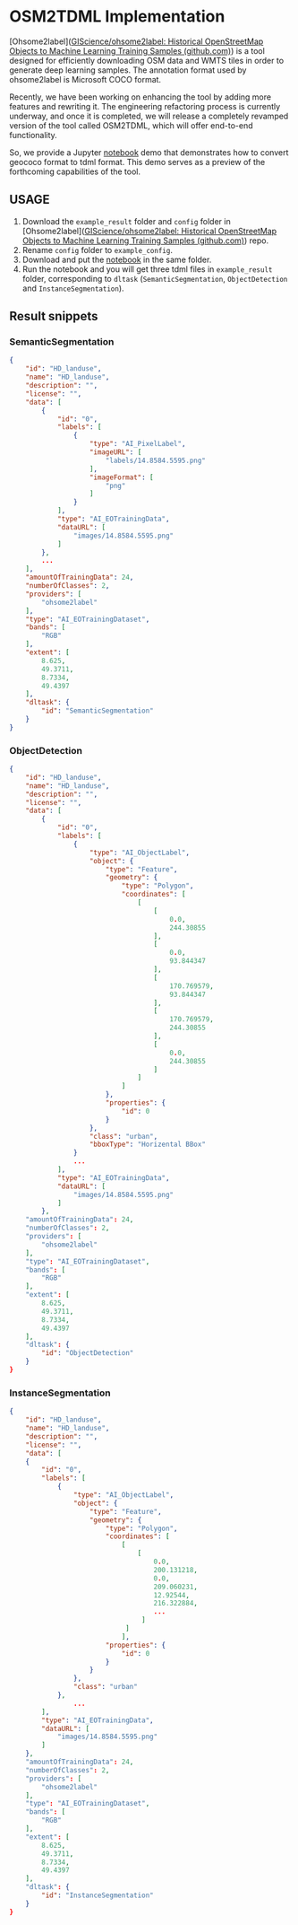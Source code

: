 # OSM2TDML Implementation

[Ohsome2label]([GIScience/ohsome2label: Historical OpenStreetMap Objects to Machine Learning Training Samples (github.com)](https://github.com/GIScience/ohsome2label)) is a tool designed for efficiently downloading OSM data and WMTS tiles in order to generate deep learning samples. The annotation format used by ohsome2label is Microsoft COCO format. 

Recently, we have been working on enhancing the tool by adding more features and rewriting it. The engineering refactoring process is currently underway, and once it is completed, we will release a completely revamped version of the tool called OSM2TDML, which will offer end-to-end functionality.

So, we provide a Jupyter [notebook](https://gist.github.com/wuzyzy/523cd14473e769a87015af6f19d7105c) demo that demonstrates how to convert geococo format to tdml format. This demo serves as a preview of the forthcoming capabilities of the tool.

## USAGE

1. Download the `example_result` folder  and `config` folder in [Ohsome2label]([GIScience/ohsome2label: Historical OpenStreetMap Objects to Machine Learning Training Samples (github.com)](https://github.com/GIScience/ohsome2label)) repo.
2. Rename `config` folder to `example_config`.
3. Download and put the  [notebook](https://gist.github.com/wuzyzy/523cd14473e769a87015af6f19d7105c) in the same folder.
4. Run the notebook and you will get three tdml files in `example_result` folder, corresponding to `dltask` (`SemanticSegmentation`, `ObjectDetection` and `InstanceSegmentation`).

## Result snippets

### SemanticSegmentation

```json
{
    "id": "HD_landuse",
    "name": "HD_landuse",
    "description": "",
    "license": "",
    "data": [
        {
            "id": "0",
            "labels": [
                {
                    "type": "AI_PixelLabel",
                    "imageURL": [
                        "labels/14.8584.5595.png"
                    ],
                    "imageFormat": [
                        "png"
                    ]
                }
            ],
            "type": "AI_EOTrainingData",
            "dataURL": [
                "images/14.8584.5595.png"
            ]
        },
        ...
    ],
    "amountOfTrainingData": 24,
    "numberOfClasses": 2,
    "providers": [
        "ohsome2label"
    ],
    "type": "AI_EOTrainingDataset",
    "bands": [
        "RGB"
    ],
    "extent": [
        8.625,
        49.3711,
        8.7334,
        49.4397
    ],
    "dltask": {
        "id": "SemanticSegmentation"
    }
}
```

### ObjectDetection

```json
{
    "id": "HD_landuse",
    "name": "HD_landuse",
    "description": "",
    "license": "",
    "data": [
        {
            "id": "0",
            "labels": [
                {
                    "type": "AI_ObjectLabel",
                    "object": {
                        "type": "Feature",
                        "geometry": {
                            "type": "Polygon",
                            "coordinates": [
                                [
                                    [
                                        0.0,
                                        244.30855
                                    ],
                                    [
                                        0.0,
                                        93.844347
                                    ],
                                    [
                                        170.769579,
                                        93.844347
                                    ],
                                    [
                                        170.769579,
                                        244.30855
                                    ],
                                    [
                                        0.0,
                                        244.30855
                                    ]
                                ]
                            ]
                        },
                        "properties": {
                            "id": 0
                        }
                    },
                    "class": "urban",
                    "bboxType": "Horizental BBox"
                }
                ...
            ],
            "type": "AI_EOTrainingData",
            "dataURL": [
                "images/14.8584.5595.png"
            ]
        },
    "amountOfTrainingData": 24,
    "numberOfClasses": 2,
    "providers": [
        "ohsome2label"
    ],
    "type": "AI_EOTrainingDataset",
    "bands": [
        "RGB"
    ],
    "extent": [
        8.625,
        49.3711,
        8.7334,
        49.4397
    ],
    "dltask": {
        "id": "ObjectDetection"
    }
}
```

###  InstanceSegmentation

```json
{
    "id": "HD_landuse",
    "name": "HD_landuse",
    "description": "",
    "license": "",
    "data": [
    {
        "id": "0",
        "labels": [
            {
                "type": "AI_ObjectLabel",
                "object": {
                    "type": "Feature",
                    "geometry": {
                        "type": "Polygon",
                        "coordinates": [
                            [
                                [
                                    0.0,
                                    200.131218,
                                    0.0,
                                    209.060231,
                                    12.92544,
                                    216.322884,
                                    ...
                                 ]
                             ]
                            ],
                        "properties": {
                            "id": 0
                        }
                    }
                },
                "class": "urban"
            },
                ...
        ],
        "type": "AI_EOTrainingData",
        "dataURL": [
            "images/14.8584.5595.png"
        ]
    },
    "amountOfTrainingData": 24,
    "numberOfClasses": 2,
    "providers": [
        "ohsome2label"
    ],
    "type": "AI_EOTrainingDataset",
    "bands": [
        "RGB"
    ],
    "extent": [
        8.625,
        49.3711,
        8.7334,
        49.4397
    ],
    "dltask": {
        "id": "InstanceSegmentation"
    }
}
```

